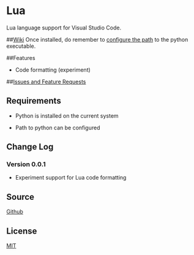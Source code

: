 # Lua
Lua language support for Visual Studio Code.

##[Wiki](https://github.com/gccfeli/vscode-lua/wiki)
Once installed, do remember to [configure the path](https://github.com/DonJayamanne/pythonVSCode/wiki/Python-Path-and-Version) to the python executable.

##Features
* Code formatting (experiment)

##[Issues and Feature Requests](https://github.com/DonJayamanne/pythonVSCode/issues)

## Requirements
* Python is installed on the current system
 + Path to python can be configured

## Change Log

### Version 0.0.1
* Experiment support for Lua code formatting

## Source

[Github](https://github.com/gccfeli/vscode-lua)

                
## License

[MIT](https://raw.githubusercontent.com/GCCFeli/vscode-lua/master/LICENSE)
